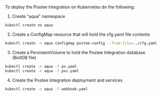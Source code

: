 To deploy the Postee Integration on Kubernetes do the following:

1. Create "aqua" namespace

 ``` bash
 kubectl create ns aqua
 ```

2. Create a ConfigMap resource that will hold the cfg.yaml file contents

 ``` bash
 kubectl create -n aqua configmap postee-config --from-file=../cfg.yaml
 ```

3. Create a PersistentVolume to hold the Postee Integration database (BoltDB file)

 ``` bash
 kubectl create -n aqua -f pv.yaml
 kubectl create -n aqua -f pvc.yaml
 ```

4. Create the Postee Integration deployment and services

 ``` bash
 kubectl create -n aqua -f webhook.yaml
 ```
